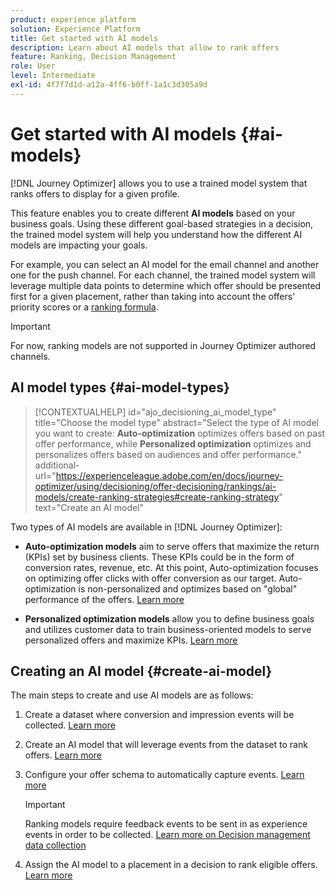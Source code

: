 ```yaml
---
product: experience platform
solution: Experience Platform
title: Get started with AI models
description: Learn about AI models that allow to rank offers
feature: Ranking, Decision Management
role: User
level: Intermediate
exl-id: 4f7f7d1d-a12a-4ff6-b0ff-1a1c3d305a9d
---
```

# Get started with AI models {#ai-models}

[!DNL Journey Optimizer] allows you to use a trained model system that ranks offers to display for a given profile.

This feature enables you to create different **AI models** based on your business goals. Using these different goal-based strategies in a decision, the trained model system will help you understand how the different AI models are impacting your goals.

For example, you can select an AI model for the email channel and another one for the push channel. For each channel, the trained model system will leverage multiple data points to determine which offer should be presented first for a given placement, rather than taking into account the offers' priority scores or a [ranking formula](create-ranking-formulas.md).

>[!IMPORTANT]
>
>For now, ranking models are not supported in Journey Optimizer authored channels.

## AI model types {#ai-model-types}

>[!CONTEXTUALHELP]
>id="ajo_decisioning_ai_model_type"
>title="Choose the model type"
>abstract="Select the type of AI model you want to create: **Auto-optimization** optimizes offers based on past offer performance, while **Personalized optimization** optimizes and personalizes offers based on audiences and offer performance."
>additional-url="https://experienceleague.adobe.com/en/docs/journey-optimizer/using/decisioning/offer-decisioning/rankings/ai-models/create-ranking-strategies#create-ranking-strategy" text="Create an AI model"

Two types of AI models are available in [!DNL Journey Optimizer]:

* **Auto-optimization models** aim to serve offers that maximize the return (KPIs) set by business clients. These KPIs could be in the form of conversion rates, revenue, etc. At this point, Auto-optimization focuses on optimizing offer clicks with offer conversion as our target. Auto-optimization is non-personalized and optimizes based on "global" performance of the offers. [Learn more](auto-optimization-model.md)

* **Personalized optimization models** allow you to define business goals and utilizes customer data to train business-oriented models to serve personalized offers and maximize KPIs. [Learn more](personalized-optimization-model.md)

## Creating an AI model {#create-ai-model}

The main steps to create and use AI models are as follows:

1. Create a dataset where conversion and impression events will be collected. [Learn more](../data-collection/create-dataset.md)

1. Create an AI model that will leverage events from the dataset to rank offers. [Learn more](create-ranking-strategies.md)

1. Configure your offer schema to automatically capture events. [Learn more](../data-collection/schema-requirement.md)

    >[!IMPORTANT]
    >
    >Ranking models require feedback events to be sent in as experience events in order to be collected. [Learn more on Decision management data collection](../data-collection/data-collection.md)

1. Assign the AI model to a placement in a decision to rank eligible offers. [Learn more](../offer-activities/configure-offer-selection.md)
